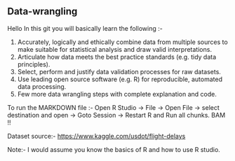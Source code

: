 ## Data-wrangling

Hello 
In this git you will basically learn the following :- 
1.	Accurately, logically and ethically combine data from multiple sources to make suitable for statistical analysis and draw valid interpretations.
2.	Articulate how data meets the best practice standards (e.g. tidy data principles).
3.	Select, perform and justify data validation processes for raw datasets.
4.	Use leading open source software (e.g. R) for reproducible, automated data processing.
5.  Few more data wrangling steps with complete explanation and code.

To run the MARKDOWN file :- Open R Studio -> File -> Open File -> select destination and open -> Goto Session -> Restart R and Run all chunks.  BAM !! 

Dataset source:- https://www.kaggle.com/usdot/flight-delays

Note:- I would assume you know the basics of R and how to use R studio.

